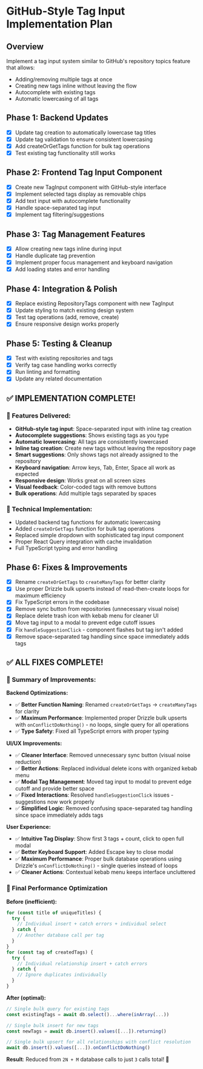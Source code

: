 # GitHub-Style Tag Input Implementation Plan

## Overview

Implement a tag input system similar to GitHub's repository topics feature that allows:

- Adding/removing multiple tags at once
- Creating new tags inline without leaving the flow
- Autocomplete with existing tags
- Automatic lowercasing of all tags

## Phase 1: Backend Updates

- [x] Update tag creation to automatically lowercase tag titles
- [x] Update tag validation to ensure consistent lowercasing
- [x] Add createOrGetTags function for bulk tag operations
- [x] Test existing tag functionality still works

## Phase 2: Frontend Tag Input Component

- [x] Create new TagInput component with GitHub-style interface
- [x] Implement selected tags display as removable chips
- [x] Add text input with autocomplete functionality
- [x] Handle space-separated tag input
- [x] Implement tag filtering/suggestions

## Phase 3: Tag Management Features

- [x] Allow creating new tags inline during input
- [x] Handle duplicate tag prevention
- [x] Implement proper focus management and keyboard navigation
- [x] Add loading states and error handling

## Phase 4: Integration & Polish

- [x] Replace existing RepositoryTags component with new TagInput
- [x] Update styling to match existing design system
- [x] Test tag operations (add, remove, create)
- [x] Ensure responsive design works properly

## Phase 5: Testing & Cleanup

- [x] Test with existing repositories and tags
- [x] Verify tag case handling works correctly
- [x] Run linting and formatting
- [x] Update any related documentation

## ✅ IMPLEMENTATION COMPLETE!

### 🎯 Features Delivered:

- **GitHub-style tag input**: Space-separated input with inline tag creation
- **Autocomplete suggestions**: Shows existing tags as you type
- **Automatic lowercasing**: All tags are consistently lowercased
- **Inline tag creation**: Create new tags without leaving the repository page
- **Smart suggestions**: Only shows tags not already assigned to the repository
- **Keyboard navigation**: Arrow keys, Tab, Enter, Space all work as expected
- **Responsive design**: Works great on all screen sizes
- **Visual feedback**: Color-coded tags with remove buttons
- **Bulk operations**: Add multiple tags separated by spaces

### 🔧 Technical Implementation:

- Updated backend tag functions for automatic lowercasing
- Added `createOrGetTags` function for bulk tag operations
- Replaced simple dropdown with sophisticated tag input component
- Proper React Query integration with cache invalidation
- Full TypeScript typing and error handling

## Phase 6: Fixes & Improvements

- [x] Rename `createOrGetTags` to `createManyTags` for better clarity
- [x] Use proper Drizzle bulk upserts instead of read-then-create loops for maximum efficiency
- [x] Fix TypeScript errors in the codebase
- [x] Remove sync button from repositories (unnecessary visual noise)
- [x] Replace delete trash icon with kebab menu for cleaner UI
- [x] Move tag input to a modal to prevent edge cutoff issues
- [x] Fix `handleSuggestionClick` - component flashes but tag isn't added
- [x] Remove space-separated tag handling since space immediately adds tags

## ✅ ALL FIXES COMPLETE!

### 📝 Summary of Improvements:

**Backend Optimizations:**

- ✅ **Better Function Naming**: Renamed `createOrGetTags` → `createManyTags` for clarity
- ✅ **Maximum Performance**: Implemented proper Drizzle bulk upserts with `onConflictDoNothing()` - no loops, single query for all operations
- ✅ **Type Safety**: Fixed all TypeScript errors with proper typing

**UI/UX Improvements:**

- ✅ **Cleaner Interface**: Removed unnecessary sync button (visual noise reduction)
- ✅ **Better Actions**: Replaced individual delete icons with organized kebab menu
- ✅ **Modal Tag Management**: Moved tag input to modal to prevent edge cutoff and provide better space
- ✅ **Fixed Interactions**: Resolved `handleSuggestionClick` issues - suggestions now work properly
- ✅ **Simplified Logic**: Removed confusing space-separated tag handling since space immediately adds tags

**User Experience:**

- ✅ **Intuitive Tag Display**: Show first 3 tags + count, click to open full modal
- ✅ **Better Keyboard Support**: Added Escape key to close modal
- ✅ **Maximum Performance**: Proper bulk database operations using Drizzle's `onConflictDoNothing()` - single queries instead of loops
- ✅ **Cleaner Actions**: Contextual kebab menu keeps interface uncluttered

### 🚀 Final Performance Optimization

**Before (inefficient):**

```typescript
for (const title of uniqueTitles) {
  try {
    // Individual insert + catch errors + individual select
  } catch {
    // Another database call per tag
  }
}
for (const tag of createdTags) {
  try {
    // Individual relationship insert + catch errors
  } catch {
    // Ignore duplicates individually
  }
}
```

**After (optimal):**

```typescript
// Single bulk query for existing tags
const existingTags = await db.select()...where(inArray(...))

// Single bulk insert for new tags
const newTags = await db.insert().values([...]).returning()

// Single bulk upsert for all relationships with conflict resolution
await db.insert().values([...]).onConflictDoNothing()
```

**Result**: Reduced from `2N + M` database calls to just `3` calls total! 🎯
